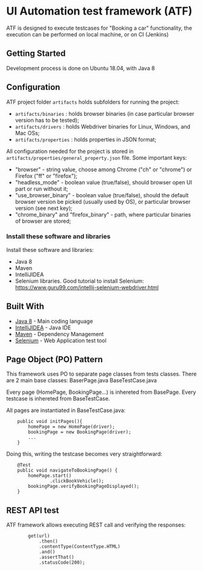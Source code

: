# UI Automation test framework (ATF)

ATF is designed to execute testcases for "Booking a car" functionality, the execution can be performed on local machine,
or on CI (Jenkins)


## Getting Started

Development process is done on Ubuntu 18.04, with Java 8


## Configuration

ATF project folder ```artifacts``` holds subfolders for running the project:
  - ```artifacts/binaries``` : holds browser binaries (in case particular browser version has to be tested);
  - ```artifacts/drivers``` : holds Webdriver binaries for Linux, Windows, and Mac OSs;
  - ```artifacts/properties``` : holds properties in JSON format;

All configuration needed for the project is stored in ```artifacts/properties/general_property.json``` file.
Some important keys:
  - "browser" - string value, choose among Chrome ("ch" or "chrome") or Firefox ("ff" or "firefox");
  - "headless_mode" - boolean value (true/false), should browser open UI part or run without it;
  - "use_browser_binary" - boolean value (true/false), should the default browser version be picked (usually used by OS), or particular browser version (see next key);
  - "chrome_binary" and "firefox_binary" - path, where particular binaries of browser are stored;



### Install these software and libraries

Install these software and libraries:
  - Java 8
  - Maven
  - IntelliJIDEA
  - Selenium libraries. Good tutorial to install Selenium:
    https://www.guru99.com/intellij-selenium-webdriver.html


## Built With

* [Java 8](https://java.com) - Main coding language
* [IntelliJIDEA](https://www.jetbrains.com/idea/) - Java IDE
* [Maven](https://maven.apache.org/) - Dependency Management
* [Selenium](https://www.seleniumhq.org/) - Web Application test tool


## Page Object (PO) Pattern

This framework uses PO to separate page classes from tests classes.
There are 2 main base classes:
    BaserPage.java
    BaseTestCase.java

Every page (HomePage, BookingPage...) is inhereted from BasePage.
Every testcase is inhereted from BaseTestCase.

All pages are instantiated in BaseTestCase.java:

```
    public void initPages(){
        homePage = new HomePage(driver);
        bookingPage = new BookingPage(driver);
        ...
    }
```

Doing this, writing the testcase becomes very straightforward:

```
    @Test
    public void navigateToBookingPage() {
        homePage.start()
                .clickBookVehicle();
        bookingPage.verifyBookingPageDisplayed();
    }
```


## REST API test

ATF framework allows executing REST call and verifying the responses:

```
        get(url)
            .then()
            .contentType(ContentType.HTML)
            .and()
            .assertThat()
            .statusCode(200);
```